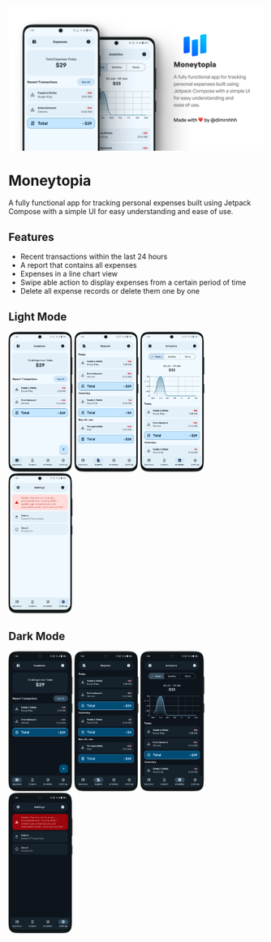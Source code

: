 <img src="art/banner.webp" alt="GtiHub Preview Card">

# Moneytopia
A fully functional app for tracking personal expenses built using Jetpack Compose with a simple UI for easy understanding and ease of use.

## Features
- Recent transactions within the last 24 hours
- A report that contains all expenses
- Expenses in a line chart view
- Swipe able action to display expenses from a certain period of time
- Delete all expense records or delete them one by one

## Light Mode
<img src="art/1-light-expenses.webp" width="25%" alt=""> <img src="art/2-light-reports.webp" width="25%" alt=""> <img src="art/3-light-analytics.webp" width="25%" alt=""> <img src="art/4-light-settings.webp" width="25%" alt="">

## Dark Mode
<img src="art/1-dark-expenses.webp" width="25%" alt=""> <img src="art/2-dark-reports.webp" width="25%" alt=""> <img src="art/3-dark-analytics.webp" width="25%" alt=""> <img src="art/4-dark-settings.webp" width="25%" alt="">
